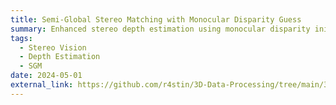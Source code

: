 ```yaml
---
title: Semi-Global Stereo Matching with Monocular Disparity Guess
summary: Enhanced stereo depth estimation using monocular disparity initialization and SGM refinement. Reduced MSE by 75%.
tags:
  - Stereo Vision
  - Depth Estimation
  - SGM
date: 2024-05-01
external_link: https://github.com/r4stin/3D-Data-Processing/tree/main/3DP_lab_1
---
```

